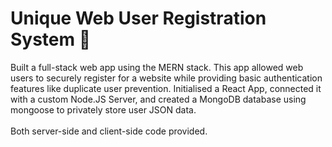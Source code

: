 <h1>Unique Web User Registration System 🔐 </h1>
Built a full-stack web app using the MERN stack. This app allowed web users to securely register for a website while providing basic authentication features like duplicate user prevention. Initialised a React App, connected it with a custom Node.JS Server, and created a MongoDB database using mongoose to privately store user JSON data.
<br/><br/>
Both server-side and client-side code provided.

